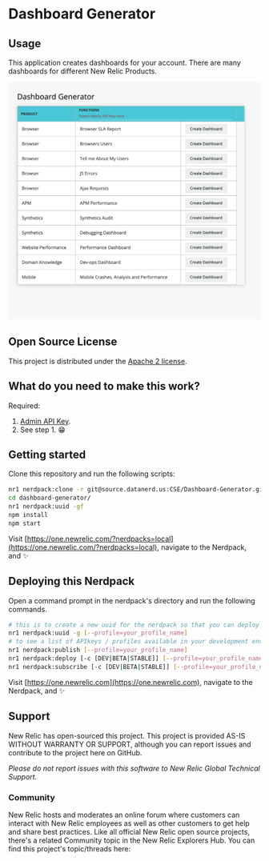 # Dashboard Generator

## Usage

This application creates dashboards for your account. There are many dashboards for different New Relic Products. 


![Screenshot #1](screenshots/Dashboard%20Image.png)

## Open Source License

This project is distributed under the [Apache 2 license](blob/master/LICENSE).

## What do you need to make this work?

Required:
1. [Admin API Key](https://docs.newrelic.com/docs/apis/get-started/intro-apis/types-new-relic-api-keys#admin).
2. See step 1. :grin:

## Getting started

Clone this repository and run the following scripts:

```bash
nr1 nerdpack:clone -r git@source.datanerd.us:CSE/Dashboard-Generator.git
cd dashboard-generator/
nr1 nerdpack:uuid -gf
npm install
npm start
```

Visit [https://one.newrelic.com/?nerdpacks=local](https://one.newrelic.com/?nerdpacks=local), navigate to the Nerdpack, and :sparkles:

## Deploying this Nerdpack

Open a command prompt in the nerdpack's directory and run the following commands.

```bash
# this is to create a new uuid for the nerdpack so that you can deploy it to your account
nr1 nerdpack:uuid -g [--profile=your_profile_name]
# to see a list of APIkeys / profiles available in your development environment, run nr1 credentials:list
nr1 nerdpack:publish [--profile=your_profile_name]
nr1 nerdpack:deploy [-c [DEV|BETA|STABLE]] [--profile=your_profile_name]
nr1 nerdpack:subscribe [-c [DEV|BETA|STABLE]] [--profile=your_profile_name]
```

Visit [https://one.newrelic.com](https://one.newrelic.com), navigate to the Nerdpack, and :sparkles:

## Support

New Relic has open-sourced this project. This project is provided AS-IS WITHOUT WARRANTY OR SUPPORT, although you can report issues and contribute to the project here on GitHub.

_Please do not report issues with this software to New Relic Global Technical Support._

### Community

New Relic hosts and moderates an online forum where customers can interact with New Relic employees as well as other customers to get help and share best practices. Like all official New Relic open source projects, there's a related Community topic in the New Relic Explorers Hub. You can find this project's topic/threads here:




